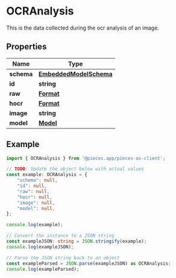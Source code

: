 
# OCRAnalysis

This is the data collected during the ocr analysis of an image.

## Properties

Name | Type
------------ | -------------
**schema** | [**EmbeddedModelSchema**](EmbeddedModelSchema)
**id** | **string**
**raw** | [**Format**](Format)
**hocr** | [**Format**](Format)
**image** | **string**
**model** | [**Model**](Model)

## Example

```typescript
import { OCRAnalysis } from '@pieces.app/pieces-os-client';

// TODO: Update the object below with actual values
const example: OCRAnalysis = {
    "schema": null,
    "id": null,
    "raw": null,
    "hocr": null,
    "image": null,
    "model": null,
};

console.log(example);

// Convert the instance to a JSON string
const exampleJSON: string = JSON.stringify(example);
console.log(exampleJSON);

// Parse the JSON string back to an object
const exampleParsed = JSON.parse(exampleJSON) as OCRAnalysis;
console.log(exampleParsed);
```


